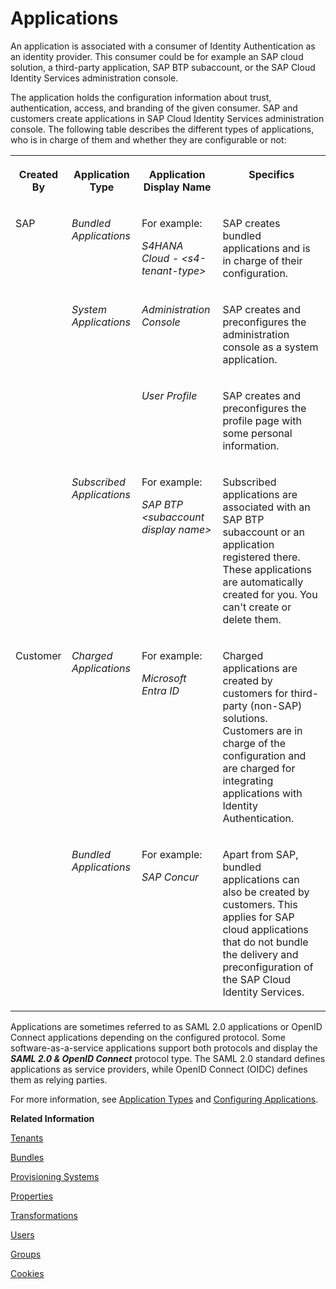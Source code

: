 <!-- loio404a11cbd09846caa65ce25d1bdcc0aa -->

# Applications

An application is associated with a consumer of Identity Authentication as an identity provider. This consumer could be for example an SAP cloud solution, a third-party application, SAP BTP subaccount, or the SAP Cloud Identity Services administration console.

The application holds the configuration information about trust, authentication, access, and branding of the given consumer. SAP and customers create applications in SAP Cloud Identity Services administration console. The following table describes the different types of applications, who is in charge of them and whether they are configurable or not:


<table>
<tr>
<th valign="top">

Created By

</th>
<th valign="top">

Application Type

</th>
<th valign="top">

Application Display Name

</th>
<th valign="top">

Specifics

</th>
</tr>
<tr>
<td valign="top" rowspan="4">

SAP

</td>
<td valign="top">

*Bundled Applications* 

</td>
<td valign="top">

For example:

*S4HANA Cloud - *<s4-tenant-type\>**

</td>
<td valign="top">

SAP creates bundled applications and is in charge of their configuration.

</td>
</tr>
<tr>
<td valign="top" rowspan="2">

*System Applications* 

</td>
<td valign="top">

*Administration Console* 

</td>
<td valign="top">

SAP creates and preconfigures the administration console as a system application.

</td>
</tr>
<tr>
<td valign="top">

*User Profile* 

</td>
<td valign="top">

SAP creates and preconfigures the profile page with some personal information.

</td>
</tr>
<tr>
<td valign="top">

*Subscribed Applications* 

</td>
<td valign="top">

For example:

*SAP BTP *<subaccount display name\>**

</td>
<td valign="top">

Subscribed applications are associated with an SAP BTP subaccount or an application registered there. These applications are automatically created for you. You can't create or delete them.

</td>
</tr>
<tr>
<td valign="top" rowspan="2">

Customer

</td>
<td valign="top">

*Charged Applications* 

</td>
<td valign="top">

For example:

*Microsoft Entra ID*

</td>
<td valign="top">

Charged applications are created by customers for third-party \(non-SAP\) solutions. Customers are in charge of the configuration and are charged for integrating applications with Identity Authentication.

</td>
</tr>
<tr>
<td valign="top">

*Bundled Applications* 

</td>
<td valign="top">

For example:

*SAP Concur*

</td>
<td valign="top">

Apart from SAP, bundled applications can also be created by customers. This applies for SAP cloud applications that do not bundle the delivery and preconfiguration of the SAP Cloud Identity Services.

</td>
</tr>
</table>

Applications are sometimes referred to as SAML 2.0 applications or OpenID Connect applications depending on the configured protocol. Some software-as-a-service applications support both protocols and display the ***SAML 2.0 & OpenID Connect*** protocol type. The SAML 2.0 standard defines applications as service providers, while OpenID Connect \(OIDC\) defines them as relying parties.

For more information, see [Application Types](application-types-8f61880.md) and [Configuring Applications](Operation-Guide/configuring-applications-61ad3b0.md).

**Related Information**  


[Tenants](tenants-93160eb.md "A tenant refers to your (customer-specific) instance of SAP Cloud Identity Services. It's delivered to you as part of a bundle with an SAP cloud solution or as part of a self-service request in SAP BTP cockpit.")

[Bundles](bundles-25b65a4.md "A bundle is a group of preconfigured products and services which are sold together.")

[Provisioning Systems](provisioning-systems-15da6af.md "Identity Provisioning provides connectors to various business applications for provisioning and deprovisioning of users and groups. These business applications are set up as provisioning systems in the administration console of SAP Cloud Identity Services.")

[Properties](properties-e92c1aa.md "Properties hold the configuration of a provisioning system.")

[Transformations](transformations-81f5204.md "Transformations help you transform user and group attributes from the data model of the source system to the data model of the target system.")

[Users](users-70e95d1.md "Users in SAP Cloud Identity Services fall into two categories: administrators and end users.")

[Groups](groups-d93be69.md "SAP Cloud Identity Services offers groups to organize users based on common characteristics, authorization, or application. Use them to efficiently manage user access and permissions within your organization's SAP Cloud Identity Services environment.")

[Cookies](cookies-e60fd04.md "")


